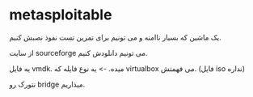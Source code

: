 metasploitable
==============

یک ماشین که بسیار ناامنه و می تونیم برای تمرین تست نفوذ نصبش کنیم.

 از سایت sourceforge می تونیم دانلودش کنیم.

 یه فایل vmdk. میده. -> یه نوع فایله که virtualbox می فهمتش. (فایل iso نداره)

نتورک رو bridge میذاریم.
